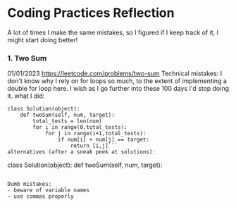 # Coding Practices Reflection
A lot of times I make the same mistakes, so I figured if I keep track of it, I might start doing better!

### 1. Two Sum
01/01/2023
https://leetcode.com/problems/two-sum
Technical mistakes:
I don't know why I rely on for loops so much, to the extent of implementing a double for loop here. I wish as I go further into these 100 days I'd stop doing it.
what I did:
```
class Solution(object):
    def twoSum(self, num, target):
        total_tests = len(num)
        for i in range(0,total_tests):
            for j in range(i+1,total_tests):
                if num[i] + num[j] == target:
                    return [i,j]```
alternatives (after a sneak peek at solutions):
```
class Solution(object):
  def twoSum(self, num, target):
    
```

Dumb mistakes:
- beware of variable names
- use commas properly
